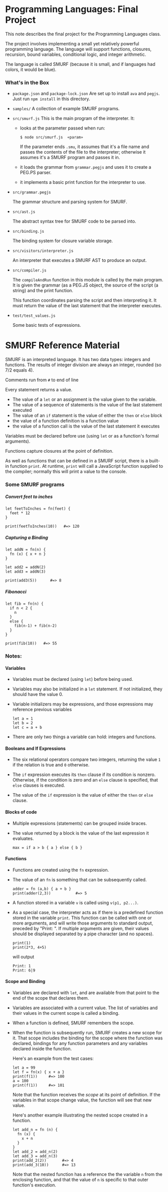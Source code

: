 # Programming Languages: Final Project

This note describes the final project for the Programming Languages class.

The project involves implementing a small yet relatively powerful programming
language. The language will support functions, closures,
recursion, bound variables, conditional logic, and integer arithmetic.

The language is called SMURF (because it is small, and if languages had colors,
it would be blue).

### What's in the Box

* `package.json` and `package-lock.json`
  Are set up to install `ava` and `pegjs`. Just run `npm install` in this
  directory.

* `samples/`
  A collection of example SMURF programs.

* `src/smurf.js`
  This is the main program of the interpreter. It:

  * looks at the parameter passed when run:

        $ node src/smurf.js  «param»

    If the parameter ends `.smu`, it assumes that it's a file name and passes
    the contents of the file to the interpreter; otherwise it assumes it's a
    SMURF program and passes it in.

  * it loads the grammar from `grammar.pegjs` and uses it to create a PEG.PS
    parser.

  * it implements a basic print function for the interpreter to use.

* `src/grammar.pegjs`

  The grammar structure and parsing system for SMURF.

* `src/ast.js`

  The abstract syntax tree for SMURF code to be parsed into.

* `src/binding.js`
  
  The binding system for closure variable storage.

* `src/visitors/interpreter.js`

  An interpreter that executes a SMURF AST to produce an output.

* `src/compiler.js`

  The `compileAndRun` function in this module is called by the main program.
  It is given the grammar (as a PEG.JS object, the source
  of the script (a string) and the print function.

  This function coordinates parsing the script and then interpreting it. It must
  return the value of the last statement that the interpreter executes.

* `test/test_values.js`

  Some basic tests of expressions.

# SMURF Reference Material

SMURF is an interpreted language. It has two data types: integers and functions.
The results of integer division are always an integer, rounded (so 7/2 equals 4).

Comments run from `#` to end of line

Every statement returns a value.

* The value of a `let` or an assignment is the value given to the variable.
* The value of a sequence of statements is the value of the last statement
  executed
* The value of an `if` statement is the value of either the `then` or `else`
  block
* the value of a function definition is a function value
* the value of a function call is the value of the last statement it executes

Variables must be declared before use (using `let` or as a function's formal
arguments).

Functions capture closures at the point of definition.

As well as functions that can be defined in a SMURF script, there is
a built-in function `print`. At runtime, `print` will call a JavaScript function
supplied to the compiler; normally this will print a value to the console.

### Some SMURF programs

##### Convert feet to inches

    let feetToInches = fn(feet) {
      feet * 12
    }

    print(feetToInches(10))   #=> 120

##### Capturing a Binding

    let addN = fn(n) {
      fn (x) { x + n }
    }

    let add2 = addN(2)
    let add3 = addN(3)

    print(add3(5))      #=> 8

##### Fibonacci

    let fib = fn(n) {
      if n < 2 {
        n
      }
      else {
        fib(n-1) + fib(n-2)
      }
    }

    print(fib(10))   #=> 55

### Notes:

#### Variables

* Variables must be declared (using `let`) before being used.

* Variables may also be initialized in a `let` statement. If not initialized,
  they should have the value 0.

* Variable initializers may be expressions, and those expressions may reference
  previous variables

  ~~~
  let a = 1
  let b = 2
  let c = a + b
  ~~~

* There are only two things a variable can hold: integers and functions.

#### Booleans and If Expressions

* The six relational operators compare two integers, returning the
  value `1` if the relation is true and `0` otherwise.

* The `if` expression executes its `then` clause if its condition is nonzero.
  Otherwise, if the condition is zero and an `else` clause is specified, that
  `else` clauses is executed.

* The value of the `if` expression is the value of either the `then` or `else`
  clause.

#### Blocks of code

* Multiple expressions (statements) can be grouped inside braces.

* The value returned by a block is the value of the last expression it
  evaluates.

  ~~~
  max = if a > b { a } else { b }
  ~~~

#### Functions

* Functions are created using the `fn` expression.

* The value of an `fn` is something that can be subsequently called.

  ~~~
  adder = fn (a,b) { a + b }
  print(adder(2,3))           #=> 5
  ~~~

* A function stored in a variable `v` is called using `v(p1, p2...)`.

* As a special case, the interpreter acts as if there is a predefined
  function stored in the variable `print`. This function can be called with
  one or more arguments, and will write those arguments to standard output,
  preceded by "Print: ". If multiple arguments are given, their values should be
  displayed separated by a pipe character (and no spaces).

  ~~~
  print(1)
  print(2*3, 4+5)
  ~~~

  will output

  ~~~
  Print: 1
  Print: 6|9
  ~~~


#### Scope and Binding

* Variables are declared with `let`, and are available from that point to
  the end of the scope that declares them.

* Variables are associated with a current value. The list of variables and their
  values in the current scope is called a binding.

* When a function is defined, SMURF remembers the scope.

* When the function is subsequently run, SMURF creates a new scope for it. That
  scope includes the binding for the scope where the function was declared,
  bindings for any function parameters and any variables declared inside the
  function.

  Here's an example from the test cases:

  ~~~
  let a = 99
  let f = fn(x) { x + a }
  print(f(1))     #=> 100
  a = 100
  print(f(1))     #=> 101
  ~~~

  Note that the function receives the _scope_ at its point of definition. If the
  variables in that scope change value, the function will see that new value.

  Here's another example illustrating the nested scope created in a function.

  ~~~
  let add_n = fn (n) {
    fn (x) {
      x + n
    }
  }
  let add_2 = add_n(2)
  let add_3 = add_n(3)
  print(add_2(2))       #=> 4
  print(add_3(10))      #=> 13
  ~~~

  Note that the nested function has a reference the the variable `n` from the
  enclosing function, and that the value of `n` is specific to that outer
  function's execution.